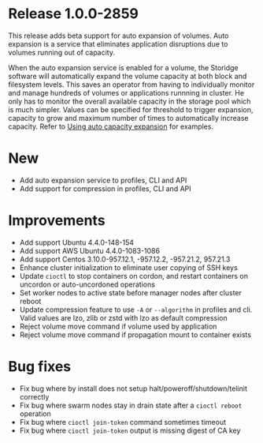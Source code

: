 # Release 1.0.0-2859
This release adds beta support for auto expansion of volumes. Auto expansion is a service that eliminates application disruptions due to volumes running out of capacity. 

When the auto expansion service is enabled for a volume, the Storidge software will automatically expand the volume capacity at both block and filesystem levels. This saves an operator from having to individually monitor and manage hundreds of volumes or applications runnning in cluster. He only has to monitor the overall available capacity in the storage pool which is much simpler. Values can be specified for threshold to trigger expansion, capacity to grow and maximum number of times to automatically increase capacity. Refer to [Using auto capacity expansion](https://guide.storidge.com/getting_started/autoexpand.html/) for examples. 

# New
- Add auto expansion service to profiles, CLI and API
- Add support for compression in profiles, CLI and API

# Improvements
- Add support Ubuntu 4.4.0-148-154
- Add support AWS Ubuntu 4.4.0-1083-1086
- Add support Centos 3.10.0-957.12.1, -957.12.2, -957.21.2, 957.21.3
- Enhance cluster initialization to eliminate user copying of SSH keys
- Update `cioctl` to stop containers on cordon, and restart containers on uncordon or auto-uncordoned operations
- Set worker nodes to active state before manager nodes after cluster reboot
- Update compression feature to use `-A` or `--algorithm` in profiles and cli. Valid values are lzo, zlib or zstd with lzo as default compression
- Reject volume move command if volume used by application
- Reject volume move command if propagation mount to container exists

# Bug fixes
- Fix bug where by install does not setup halt/poweroff/shutdown/telinit correctly
- Fix bug where swarm nodes stay in drain state after a `cioctl reboot` operation
- Fix bug where `cioctl join-token` command sometimes timeout
- Fix bug where `cioctl join-token` output is missing digest of CA key

